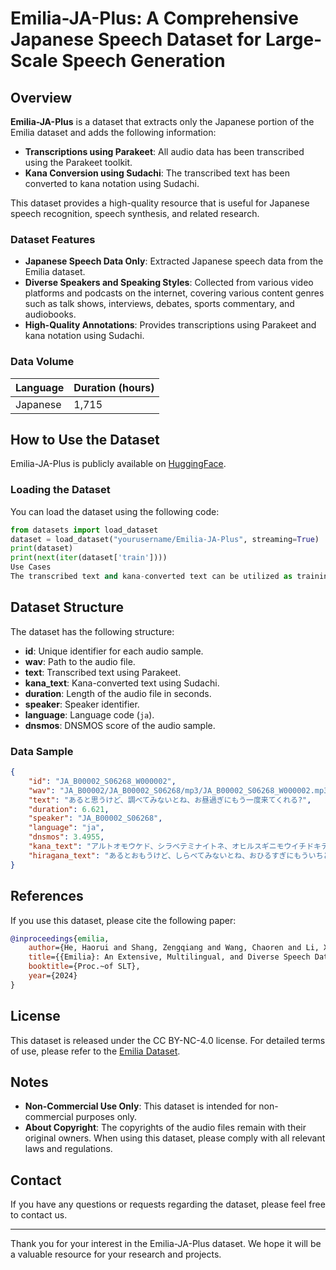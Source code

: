 # Emilia-JA-Plus: A Comprehensive Japanese Speech Dataset for Large-Scale Speech Generation

## Overview

**Emilia-JA-Plus** is a dataset that extracts only the Japanese portion of the Emilia dataset and adds the following information:

- **Transcriptions using Parakeet**: All audio data has been transcribed using the Parakeet toolkit.
- **Kana Conversion using Sudachi**: The transcribed text has been converted to kana notation using Sudachi.

This dataset provides a high-quality resource that is useful for Japanese speech recognition, speech synthesis, and related research.

### Dataset Features

- **Japanese Speech Data Only**: Extracted Japanese speech data from the Emilia dataset.
- **Diverse Speakers and Speaking Styles**: Collected from various video platforms and podcasts on the internet, covering various content genres such as talk shows, interviews, debates, sports commentary, and audiobooks.
- **High-Quality Annotations**: Provides transcriptions using Parakeet and kana notation using Sudachi.

### Data Volume

| Language | Duration (hours) |
|----------|------------------|
| Japanese | 1,715            |

## How to Use the Dataset

Emilia-JA-Plus is publicly available on [HuggingFace](https://huggingface.co/datasets/yourusername/Emilia-JA-Plus).

### Loading the Dataset

You can load the dataset using the following code:

```python
from datasets import load_dataset
dataset = load_dataset("yourusername/Emilia-JA-Plus", streaming=True)
print(dataset)
print(next(iter(dataset['train'])))
Use Cases
The transcribed text and kana-converted text can be utilized as training data for Japanese speech recognition models or speech synthesis models.
```

## Dataset Structure

The dataset has the following structure:

- **id**: Unique identifier for each audio sample.
- **wav**: Path to the audio file.
- **text**: Transcribed text using Parakeet.
- **kana_text**: Kana-converted text using Sudachi.
- **duration**: Length of the audio file in seconds.
- **speaker**: Speaker identifier.
- **language**: Language code (`ja`).
- **dnsmos**: DNSMOS score of the audio sample.

### Data Sample

```json
{
    "id": "JA_B00002_S06268_W000002",
    "wav": "JA_B00002/JA_B00002_S06268/mp3/JA_B00002_S06268_W000002.mp3",
    "text": "あると思うけど、調べてみないとね、お昼過ぎにもう一度来てくれる?",
    "duration": 6.621,
    "speaker": "JA_B00002_S06268",
    "language": "ja",
    "dnsmos": 3.4955,
    "kana_text": "アルトオモウケド、シラベテミナイトネ、オヒルスギニモウイチドキテクレル?",
    "hiragana_text": "あるとおもうけど、しらべてみないとね、おひるすぎにもういちどきてくれる?"
}
```

## References
If you use this dataset, please cite the following paper:

```bibtex
@inproceedings{emilia,
    author={He, Haorui and Shang, Zengqiang and Wang, Chaoren and Li, Xuyuan and Gu, Yicheng and Hua, Hua and Liu, Liwei and Yang, Chen and Li, Jiaqi and Shi, Peiyang and Wang, Yuancheng and Chen, Kai and Zhang, Pengyuan and Wu, Zhizheng},
    title={{Emilia}: An Extensive, Multilingual, and Diverse Speech Dataset for Large-Scale Speech Generation},
    booktitle={Proc.~of SLT},
    year={2024}
}
```

## License

This dataset is released under the CC BY-NC-4.0 license. For detailed terms of use, please refer to the [Emilia Dataset](https://huggingface.co/datasets/amphion/Emilia-Dataset).

## Notes

- **Non-Commercial Use Only**: This dataset is intended for non-commercial purposes only.
- **About Copyright**: The copyrights of the audio files remain with their original owners. When using this dataset, please comply with all relevant laws and regulations.

## Contact

If you have any questions or requests regarding the dataset, please feel free to contact us.

---

Thank you for your interest in the Emilia-JA-Plus dataset. We hope it will be a valuable resource for your research and projects.
